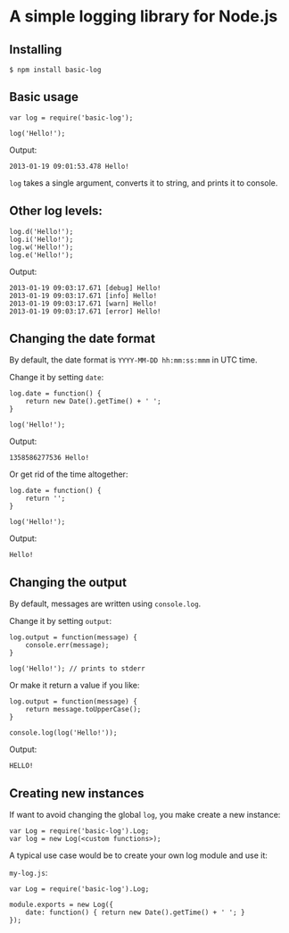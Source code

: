 # A simple logging library for Node.js

## Installing

	$ npm install basic-log

## Basic usage

	var log = require('basic-log');

	log('Hello!');

Output:

	2013-01-19 09:01:53.478 Hello!

`log` takes a single argument, converts it to string, and prints it to console.

## Other log levels:

	log.d('Hello!');
	log.i('Hello!');
	log.w('Hello!');
	log.e('Hello!');

Output:

	2013-01-19 09:03:17.671 [debug] Hello!
	2013-01-19 09:03:17.671 [info] Hello!
	2013-01-19 09:03:17.671 [warn] Hello!
	2013-01-19 09:03:17.671 [error] Hello!

## Changing the date format

By default, the date format is `YYYY-MM-DD hh:mm:ss:mmm` in UTC time.

Change it by setting `date`:

	log.date = function() {
		return new Date().getTime() + ' ';
	}

	log('Hello!');

Output:

	1358586277536 Hello!

Or get rid of the time altogether:

	log.date = function() {
		return '';
	}

	log('Hello!');

Output:

	Hello!

## Changing the output

By default, messages are written using `console.log`.

Change it by setting `output`:

	log.output = function(message) {
		console.err(message);
	}

	log('Hello!'); // prints to stderr

Or make it return a value if you like:

	log.output = function(message) {
		return message.toUpperCase();
	}

	console.log(log('Hello!'));

Output:

	HELLO!

## Creating new instances

If want to avoid changing the global `log`, you make create a new instance:

	var Log = require('basic-log').Log;
	var log = new Log(<custom functions>);

A typical use case would be to create your own log module and use it:

`my-log.js`:

	var Log = require('basic-log').Log;

	module.exports = new Log({
		date: function() { return new Date().getTime() + ' '; }
	});


